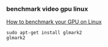 ### benchmark video gpu linux


[How to benchmark your GPU on Linux](https://www.howtoforge.com/tutorial/linux-gpu-benchmark/ "How to benchmark your GPU on Linux")


 

```shell
sudo apt-get install glmark2
glmark2
```
